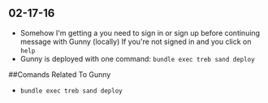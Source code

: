 ## 02-17-16
* Somehow I'm getting a you need to sign in or sign up before continuing message with Gunny (locally) If you're not signed in and you click on `help`
* Gunny is deployed with one command:
`bundle exec treb sand deploy`

##Comands Related To Gunny
* `bundle exec treb sand deploy`
